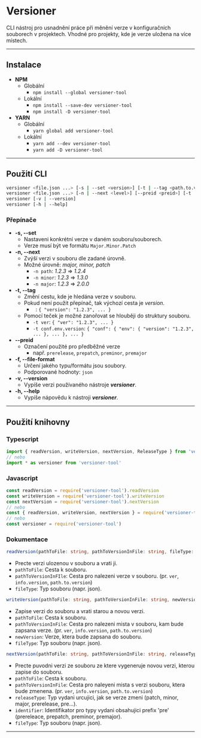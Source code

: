 # Versioner
CLI nástroj pro usnadnění práce při měnění verze v konfiguračních souborech v projektech. Vhodné pro projekty, kde je verze uložena na více místech.
 
------------
## Instalace
- **NPM**
  - Globální
    - `npm install --global versioner-tool`
  - Lokální
    - `npm install --save-dev versioner-tool`
    - `npm install -D versioner-tool`
- **YARN**
  - Globální
	- `yarn global add versioner-tool`
  - Lokální
    - `yarn add --dev versioner-tool`
    - `yarn add -D versioner-tool`

--------

## Použití CLI
```bash
versioner <file.json ...> [-s | --set <version>] [-t | --tag <path.to.version>] [-f | --file-format <format>] 
versioner <file.json ...> [-n | --next <level>] [--preid <preid>] [-t | --tag <path.to.version>] [-f | --file-format <format>]
versioner [-v | --version]
versioner [-h | --help]
```
### Přepínače
- **-s, --set** 
	- Nastaveni konkrétní verze v daném souboru/souborech.
	- Verze musí být ve formátu `Major.Minor.Patch`
- **-n, --next**
	-  Zvýší verzi v souboru dle zadané úrovně.
	-  Možné úrovně: *major, minor, patch*
		- `-n path`: *1.2.3* => *1.2.4*
		- `-n minor`: *1.2.3* => *1.3.0*
		- `-n major`: *1.2.3* => *2.0.0*
- **-t, --tag**
	- Změní cestu, kde je hledána verze v souboru.
	- Pokud není použit přepínač, tak výchozí cesta je *version*. 
		- ` `: `{ "version": "1.2.3", ... }`
	- Pomocí teček je možné zanořovat se hlouběji do struktury souboru.
		- `-t ver`: `{ "ver": "1.2.3", ... }`
		- `-t conf.env.version`: `{ "conf": { "env": { "version": "1.2.3", ... }, ... }, ... }`
- **--preid** 
	- Označení použité pro předběžné verze 
		- např. `prerelease`, `prepatch`, `preminor`, `premajor`
- **-f, --file-format**
    - Určení jakého typu/formátu jsou soubory.
    - Podporované hodnoty: `json`
- **-v, --version**
	- Vypíše verzi používaného nástroje ***versioner***.
- **-h, --help**
	- Vypíše nápovědu k nástroji ***versioner***.

---------

## Použití knihovny
### Typescript
```typescript
import { readVersion, writeVersion, nextVersion, ReleaseType } from 'versioner-tool'
// nebo
import * as versioner from 'versioner-tool'
```
### Javascript
```javascript
const readVersion = require('versioner-tool').readVersion
const writeVersion = require('versioner-tool').writeVersion
const nextVersion = require('versioner-tool').nextVersion
// nebo
const { readVersion, writeVersion, nextVersion } = require('versioner-tool')
// nebo
const versioner = require('versioner-tool')
```
### Dokumentace
```ts
readVersion(pathToFile: string, pathToVersionInFile: string, fileType: string = 'json'): Promise<string>
```
- Precte verzi ulozenou v souboru a vrati ji.
- `pathToFile`: Cesta k souboru.
- `pathToVersionInFIle`: Cesta pro nalezeni verze v souboru. (pr. `ver`, `info.version`, `path.to.version`)
- `fileType`: Typ souboru (napr. json).
```ts
writeVersion(pathToFile: string, pathToVersionInFile: string, newVersion: string, fileType: string = 'json'): Promise<{ oldVersion: string | undefined, newVersion: string }>
```
- Zapise verzi do souboru a vrati starou a novou verzi.
- `pathToFile`: Cesta k souboru.
- `pathToVersionInFile`: Cesta pro nalezeni mista v souboru, kam bude zapsana verze. (pr. `ver`, `info.version`, `path.to.version`)
- `newVersion`: Verze, ktera bude zapsana do souboru.
- `fileType`: Typ souboru (napr. json).
```ts
nextVersion(pathToFile: string, pathToVersionInFile: string, releaseType: ReleaseType, identifier?: string, fileType: string = 'json'): Promise<{ oldVersion: string, newVersion: string }>
```
- Precte puvodni verzi ze souboru ze ktere vygeneruje novou verzi, kterou zapise do souboru.
- `pathToFile`: Cesta k souboru.
- `pathToVersionInFile`: Cesta pro naleyeni mista s verzi souboru, ktera bude zmenena. (pr. `ver`, `info.version`, `path.to.version`)
- `releaseType`: Typ vydani urcujici, jak se verze zmeni (patch, minor, major, prerelease, pre...).
- `identifier`: Identifikator pro typy vydani obsahujici prefix 'pre' (prereleace, prepatch, preminor, premajor).
- `fileType`: Typ souboru (napr. json).

---------------